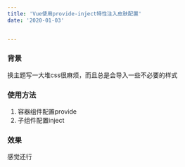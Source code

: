 ```yaml
---
title: 'Vue使用provide-inject特性注入皮肤配置'
date: '2020-01-03'


---
```


### 背景

换主题写一大堆css很麻烦，而且总是会导入一些不必要的样式

### 使用方法

1. 容器组件配置provide
2. 子组件配置inject

### 效果

感觉还行